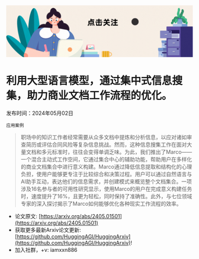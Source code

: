 ![](https://raw.githubusercontent.com/HuggingAGI/HuggingArxiv/main/imgs/follow2.gif)
# 利用大型语言模型，通过集中式信息搜集，助力商业文档工作流程的优化。
发布时间：2024年05月02日

`应用案例`
> 职场中的知识工作者经常需要从众多文档中提炼和分析信息，以应对诸如审查简历或评估合同风险等复杂信息挑战。然而，这种信息搜集工作在面对大量文档和多元标准时，往往会变得单调乏味。为此，我们推出了Marco——一个混合主动式工作空间，它通过集合中心的辅助功能，帮助用户在多样化的商业文档集合中进行意义构建。Marco通过降低信息提取和结构化的心理负担，使用户能够更专注于比较综合和决策过程。用户可以通过自然语言与AI助手互动，表达他们的信息需求，并创建模式来概览整个文档集合。一项涉及16名参与者的可用性研究显示，使用Marco的用户在完成意义构建任务时，速度提升了16%，且更为轻松，同时保持了准确性。此外，与七位领域专家的深入探讨揭示了Marco如何能够优化各种现实工作流程的效率。



- 论文原文: [https://arxiv.org/abs/2405.01501](https://arxiv.org/abs/2405.01501)
- 获取更多最新Arxiv论文更新: [https://github.com/HuggingAGI/HuggingArxiv](https://github.com/HuggingAGI/HuggingArxiv)!
- 加入社群，+v: iamxxn886